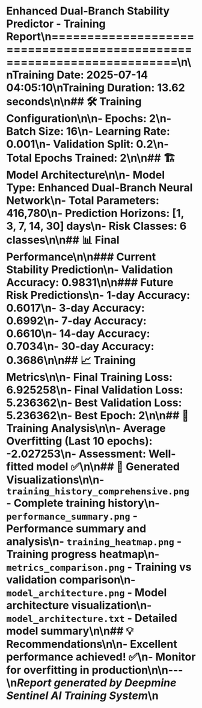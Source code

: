 # Enhanced Dual-Branch Stability Predictor - Training Report\n======================================================================\n\n**Training Date**: 2025-07-14 04:05:10\n**Training Duration**: 13.62 seconds\n\n## 🛠️ Training Configuration\n\n- **Epochs**: 2\n- **Batch Size**: 16\n- **Learning Rate**: 0.001\n- **Validation Split**: 0.2\n- **Total Epochs Trained**: 2\n\n## 🏗️ Model Architecture\n\n- **Model Type**: Enhanced Dual-Branch Neural Network\n- **Total Parameters**: 416,780\n- **Prediction Horizons**: [1, 3, 7, 14, 30] days\n- **Risk Classes**: 6 classes\n\n## 📊 Final Performance\n\n### Current Stability Prediction\n- **Validation Accuracy**: 0.9831\n\n### Future Risk Predictions\n- **1-day Accuracy**: 0.6017\n- **3-day Accuracy**: 0.6992\n- **7-day Accuracy**: 0.6610\n- **14-day Accuracy**: 0.7034\n- **30-day Accuracy**: 0.3686\n\n## 📈 Training Metrics\n\n- **Final Training Loss**: 6.925258\n- **Final Validation Loss**: 5.236362\n- **Best Validation Loss**: 5.236362\n- **Best Epoch**: 2\n\n## 🎯 Training Analysis\n\n- **Average Overfitting (Last 10 epochs)**: -2.027253\n- **Assessment**: Well-fitted model ✅\n\n## 📁 Generated Visualizations\n\n- `training_history_comprehensive.png` - Complete training history\n- `performance_summary.png` - Performance summary and analysis\n- `training_heatmap.png` - Training progress heatmap\n- `metrics_comparison.png` - Training vs validation comparison\n- `model_architecture.png` - Model architecture visualization\n- `model_architecture.txt` - Detailed model summary\n\n## 💡 Recommendations\n\n- Excellent performance achieved! ✅\n- Monitor for overfitting in production\n\n---\n*Report generated by Deepmine Sentinel AI Training System*\n
